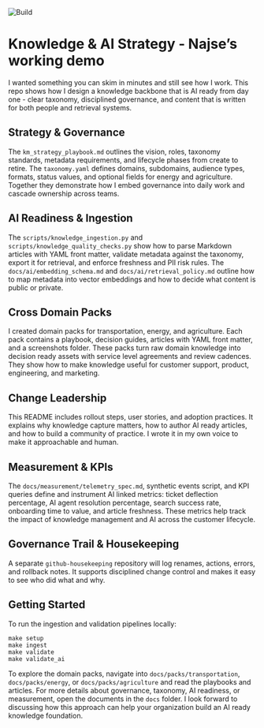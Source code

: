 ![Build](https://github.com/najsefoster1/knowledge-ai-strategy-python-project/actions/workflows/ci.yml/badge.svg)

# Knowledge & AI Strategy - Najse’s working demo

I wanted something you can skim in minutes and still see how I work. This repo shows how I design a knowledge backbone that is AI ready from day one - clear taxonomy, disciplined governance, and content that is written for both people and retrieval systems.

## Strategy & Governance

The `km_strategy_playbook.md` outlines the vision, roles, taxonomy standards, metadata requirements, and lifecycle phases from create to retire. The `taxonomy.yaml` defines domains, subdomains, audience types, formats, status values, and optional fields for energy and agriculture. Together they demonstrate how I embed governance into daily work and cascade ownership across teams.

## AI Readiness & Ingestion

The `scripts/knowledge_ingestion.py` and `scripts/knowledge_quality_checks.py` show how to parse Markdown articles with YAML front matter, validate metadata against the taxonomy, export it for retrieval, and enforce freshness and PII risk rules. The `docs/ai/embedding_schema.md` and `docs/ai/retrieval_policy.md` outline how to map metadata into vector embeddings and how to decide what content is public or private.

## Cross Domain Packs

I created domain packs for transportation, energy, and agriculture. Each pack contains a playbook, decision guides, articles with YAML front matter, and a screenshots folder. These packs turn raw domain knowledge into decision ready assets with service level agreements and review cadences. They show how to make knowledge useful for customer support, product, engineering, and marketing.

## Change Leadership

This README includes rollout steps, user stories, and adoption practices. It explains why knowledge capture matters, how to author AI ready articles, and how to build a community of practice. I wrote it in my own voice to make it approachable and human.

## Measurement & KPIs

The `docs/measurement/telemetry_spec.md`, synthetic events script, and KPI queries define and instrument AI linked metrics: ticket deflection percentage, AI agent resolution percentage, search success rate, onboarding time to value, and article freshness. These metrics help track the impact of knowledge management and AI across the customer lifecycle.

## Governance Trail & Housekeeping

A separate `github-housekeeping` repository will log renames, actions, errors, and rollback notes. It supports disciplined change control and makes it easy to see who did what and why.

## Getting Started

To run the ingestion and validation pipelines locally:

```
make setup
make ingest
make validate
make validate_ai
```

To explore the domain packs, navigate into `docs/packs/transportation`, `docs/packs/energy`, or `docs/packs/agriculture` and read the playbooks and articles. For more details about governance, taxonomy, AI readiness, or measurement, open the documents in the `docs` folder. I look forward to discussing how this approach can help your organization build an AI ready knowledge foundation.
